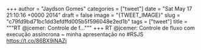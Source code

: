 
+++
author = "Jaydson Gomes"
categories = ["tweet"]
date = "Sat May 17 21:10:16 +0000 2014"
draft = false
image = "{TWEET_IMAGE}"
slug = "c79fd9bd71bc1dd3efdffd005b5f596048e2ed1b"
tags = ["tweet"]
title = """RT @jcemer: Controle de f..."""
+++
RT @jcemer: Controle de fluxo com execução assíncrona ~ minha apresentação no #RSJS https://t.co/86BX9iNAZj
